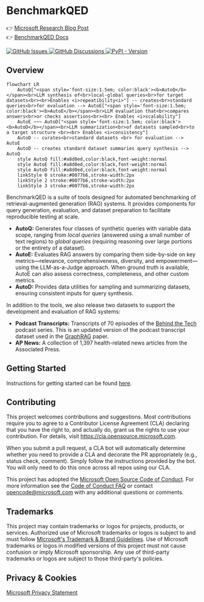 # BenchmarkQED

👉 [Microsoft Research Blog Post](https://www.microsoft.com/en-us/research/blog/benchmarkqed-automated-benchmarking-of-rag-systems/)<br/>
👉 [BenchmarkQED Docs](https://microsoft.github.io/benchmark-qed/)<br/>

<div align="left">
  <a href="https://github.com/microsoft/benchmark-qed/issues">
    <img alt="GitHub Issues" src="https://img.shields.io/github/issues/microsoft/benchmark-qed">
  </a>
  <a href="https://github.com/microsoft/benchmark-qed/discussions">
    <img alt="GitHub Discussions" src="https://img.shields.io/github/discussions/microsoft/benchmark-qed">
  </a>
  <a href="https://pypi.org/project/benchmark-qed/">
    <img alt="PyPI - Version" src="https://img.shields.io/pypi/v/benchmark-qed">
  </a>
</div>

## Overview

```mermaid
flowchart LR
    AutoQ["<span style='font-size:1.5em; color:black'><b>AutoQ</b></span><br>LLM synthesis of<br>local-global queries<br>for target datasets<br><br>Enables <i>repeatibility<i>"] -- creates<br>standard queries<br>for evaluation --> AutoE["<span style='font-size:1.5em; color:black'><b>AutoE</b></span><br>LLM evaluation that<br>compares answers<br>or checks assertions<br><br> Enables <i>scalability"]
    AutoE ~~~ AutoD["<span style='font-size:1.5em; color:black'><b>AutoD</b></span><br>LLM summarization<br>of datasets sampled<br>to a target structure <br><br> Enables <i>consistency"]
    AutoD -- curates<br>standard datasets <br> for evaluation --> AutoE
    AutoD -- creates standard dataset summaries query synthesis --> AutoQ
    style AutoQ fill:#a8d0ed,color:black,font-weight:normal
    style AutoE fill:#a8d0ed,color:black,font-weight:normal
    style AutoD fill:#a8d0ed,color:black,font-weight:normal
    linkStyle 0 stroke:#0077b6,stroke-width:2px
    linkStyle 2 stroke:#0077b6,stroke-width:2px
    linkStyle 3 stroke:#0077b6,stroke-width:2px
```

BenchmarkQED is a suite of tools designed for automated benchmarking of retrieval-augmented generation (RAG) systems. It provides components for query generation, evaluation, and dataset preparation to facilitate reproducible testing at scale.

- **AutoQ:** Generates four classes of synthetic queries with variable data scope, ranging from <i>local queries</i> (answered using a small number of text regions) to <i>global queries</i> (requiring reasoning over large portions or the entirety of a dataset).
- **AutoE:** Evaluates RAG answers by comparing them side-by-side on key metrics—relevance, comprehensiveness, diversity, and empowerment—using the LLM-as-a-Judge approach. When ground truth is available, AutoE can also assess correctness, completeness, and other custom metrics.
- **AutoD:** Provides data utilities for sampling and summarizing datasets, ensuring consistent inputs for query synthesis.

In addition to the tools, we also release two datasets to support the development and evaluation of RAG systems:

- **Podcast Transcripts:** Transcripts of 70 episodes of the [Behind the Tech](https://www.microsoft.com/en-us/behind-the-tech) podcast series. This is an updated version of the podcast transcript dataset used in the [GraphRAG](https://arxiv.org/abs/2404.16130) paper. 
- **AP News:** A collection of 1,397 health-related news articles from the Associated Press.

## Getting Started
Instructions for getting started can be found [here](https://microsoft.github.io/benchmark-qed/).

## Contributing

This project welcomes contributions and suggestions.  Most contributions require you to agree to a
Contributor License Agreement (CLA) declaring that you have the right to, and actually do, grant us
the rights to use your contribution. For details, visit https://cla.opensource.microsoft.com.

When you submit a pull request, a CLA bot will automatically determine whether you need to provide
a CLA and decorate the PR appropriately (e.g., status check, comment). Simply follow the instructions
provided by the bot. You will only need to do this once across all repos using our CLA.

This project has adopted the [Microsoft Open Source Code of Conduct](https://opensource.microsoft.com/codeofconduct/).
For more information see the [Code of Conduct FAQ](https://opensource.microsoft.com/codeofconduct/faq/) or
contact [opencode@microsoft.com](mailto:opencode@microsoft.com) with any additional questions or comments.

## Trademarks

This project may contain trademarks or logos for projects, products, or services. Authorized use of Microsoft 
trademarks or logos is subject to and must follow 
[Microsoft's Trademark & Brand Guidelines](https://www.microsoft.com/en-us/legal/intellectualproperty/trademarks/usage/general).
Use of Microsoft trademarks or logos in modified versions of this project must not cause confusion or imply Microsoft sponsorship.
Any use of third-party trademarks or logos are subject to those third-party's policies.


## Privacy & Cookies

[Microsoft Privacy Statement](https://go.microsoft.com/fwlink/?LinkId=521839)
